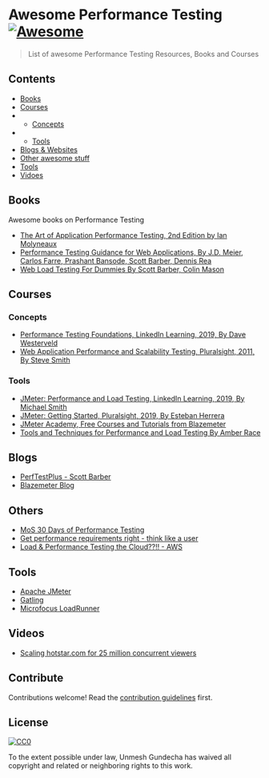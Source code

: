 # Awesome Performance Testing [![Awesome](https://awesome.re/badge.svg)](https://awesome.re)

> List of awesome Performance Testing Resources, Books and Courses


## Contents

- [Books](#books)
- [Courses](#courses)
- - [Concepts](#concepts)
- - [Tools](#tools)
- [Blogs & Websites](#blogs)
- [Other awesome stuff](#others)
- [Tools](#tools)
- [Vidoes](#vidoes)

## Books

Awesome books on Performance Testing

- [The Art of Application Performance Testing, 2nd Edition by Ian Molyneaux](http://shop.oreilly.com/product/0636920033233.do)
- [Performance Testing Guidance for Web Applications, By J.D. Meier, Carlos Farre, Prashant Bansode, Scott Barber, Dennis Rea](https://pdfs.semanticscholar.org/a2ff/c8cca5b3aa3302dcb3a05517e8c763314a1f.pdf)
- [Web Load Testing For Dummies By Scott Barber, Colin Mason](https://www.itweekly.nl/iec/compuware/WebLoadTestingForDummies.pdf)


## Courses

### Concepts

- [Performance Testing Foundations, LinkedIn Learning, 2019, By Dave Westerveld](https://www.linkedin.com/learning/performance-testing-foundations)
- [Web Application Performance and Scalability Testing, Pluralsight, 2011, By Steve Smith](https://www.pluralsight.com/courses/web-perf)


### Tools

- [JMeter: Performance and Load Testing, LinkedIn Learning, 2019, By Michael Smith](https://www.linkedin.com/learning/jmeter-performance-and-load-testing)
- [JMeter: Getting Started, Pluralsight, 2019, By Esteban Herrera](https://www.pluralsight.com/courses/jmeter-getting-started)
- [JMeter Academy, Free Courses and Tutorials from Blazemeter](https://www.blazemeter.com/jmeter-tutorial/)
- [Tools and Techniques for Performance and Load Testing By Amber Race](https://testautomationu.applitools.com/performance-and-load-testing/)

## Blogs

- [PerfTestPlus - Scott Barber](http://www.perftestplus.com/)
- [Blazemeter Blog](https://www.blazemeter.com/blog/)

## Others

- [MoS 30 Days of Performance Testing](https://www.ministryoftesting.com/dojo/series/30-days-of-testing/lessons/30-days-of-performance-testing)
- [Get performance requirements right - think like a user](http://www.perftestplus.com/resources/requirements_with_compuware.pdf)
- [Load & Performance Testing the Cloud??!! - AWS](http://aws-de-media.s3.amazonaws.com/images/AWS_Summit_Berlin_2016/sessions/green_means_go_1350_load_and_performance_testing_the_cloud.pdf)

## Tools

- [Apache JMeter](https://jmeter.apache.org)
- [Gatling](https://gatling.io/)
- [Microfocus LoadRunner](https://www.microfocus.com/en-us/products/loadrunner-professional/overview)

## Videos

- [Scaling hotstar.com for 25 million concurrent viewers](https://www.youtube.com/watch?v=QjvyiyH4rr0)

## Contribute

Contributions welcome! Read the [contribution guidelines](contributing.md) first.


## License

[![CC0](https://mirrors.creativecommons.org/presskit/buttons/88x31/svg/cc-zero.svg)](https://creativecommons.org/publicdomain/zero/1.0)

To the extent possible under law, Unmesh Gundecha has waived all copyright and
related or neighboring rights to this work.
